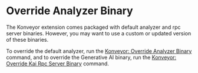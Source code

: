 # Override Analyzer Binary

The Konveyor extension comes packaged with default analyzer and rpc server binaries. However, you may want to use a custom or updated version of these binaries.

To override the default analyzer, run the [Konveyor: Override Analyzer Binary](command:konveyor.overrideAnalyzerBinaries) command, and to override the Generative AI binary, run the [Konveyor: Override Kai Rpc Server Binary](command:konveyor.overrideKaiRpcServerBinaries) command.
